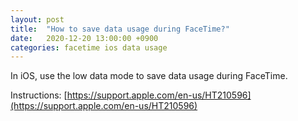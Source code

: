 ```yaml
---
layout: post
title:  "How to save data usage during FaceTime?"
date:   2020-12-20 13:00:00 +0900
categories: facetime ios data usage
---
```


In iOS, use the low data mode to save data usage during FaceTime.  

Instructions: [https://support.apple.com/en-us/HT210596](https://support.apple.com/en-us/HT210596)

